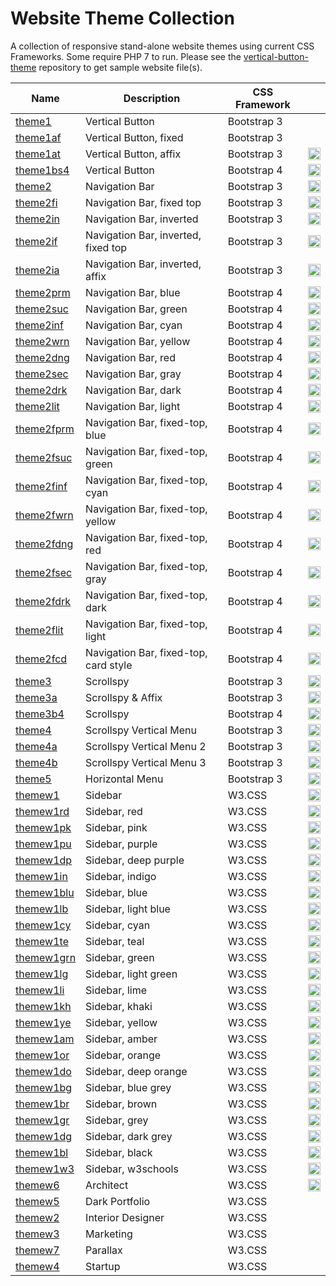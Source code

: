 # Website Theme Collection
A collection of responsive stand-alone website themes using current CSS Frameworks.  Some require PHP 7 to run.  Please see the [vertical-button-theme](https://github.com/emrickj/vertical-button-theme) repository to get sample website file(s).

| Name | Description | CSS Framework | |
| --- | --- | --- | --- |
| [theme1](theme1.php) | Vertical Button | Bootstrap 3 | |
| [theme1af](theme1af.php) | Vertical Button, fixed | Bootstrap 3 | |
| [theme1at](theme1at.php) | Vertical Button, affix | Bootstrap 3 | <a href="https://www.gem-editor.com/gwc/theme1at.php?u=501" target="_blank"><img class="emoji" title="Preview" alt="Preview" src="https://assets-cdn.github.com/images/icons/emoji/unicode/1f50d.png" height="20" width="20"></a> |
| [theme1bs4](theme1bs4.php) | Vertical Button | Bootstrap 4 | <a href="https://www.gem-editor.com/gwc/theme1bs4.php?u=501" target="_blank"><img class="emoji" title="Preview" alt="Preview" src="https://assets-cdn.github.com/images/icons/emoji/unicode/1f50d.png" height="20" width="20"></a> |
| [theme2](theme2.php) | Navigation Bar | Bootstrap 3 | <a href="https://www.gem-editor.com/gwc/theme2.php?u=501" target="_blank"><img class="emoji" title="Preview" alt="Preview" src="https://assets-cdn.github.com/images/icons/emoji/unicode/1f50d.png" height="20" width="20"></a> |
| [theme2fi](theme2fi.php) | Navigation Bar, fixed top | Bootstrap 3 | <a href="https://www.gem-editor.com/gwc/theme2fi.php?u=501" target="_blank"><img class="emoji" title="Preview" alt="Preview" src="https://assets-cdn.github.com/images/icons/emoji/unicode/1f50d.png" height="20" width="20"></a> |
| [theme2in](theme2in.php) | Navigation Bar, inverted | Bootstrap 3 | <a href="https://www.gem-editor.com/gwc/theme2in.php?u=501" target="_blank"><img class="emoji" title="Preview" alt="Preview" src="https://assets-cdn.github.com/images/icons/emoji/unicode/1f50d.png" height="20" width="20"></a> |
| [theme2if](theme2if.php) | Navigation Bar, inverted, fixed top | Bootstrap 3 | <a href="https://www.gem-editor.com/gwc/theme2if.php?u=501" target="_blank"><img class="emoji" title="Preview" alt="Preview" src="https://assets-cdn.github.com/images/icons/emoji/unicode/1f50d.png" height="20" width="20"></a> |
| [theme2ia](theme2ia.php) | Navigation Bar, inverted, affix | Bootstrap 3 | <a href="https://www.gem-editor.com/gwc/theme2ia.php?u=500" target="_blank"><img class="emoji" title="Preview" alt="Preview" src="https://assets-cdn.github.com/images/icons/emoji/unicode/1f50d.png" height="20" width="20"></a> |
| [theme2prm](theme2prm.php) | Navigation Bar, blue | Bootstrap 4 | <a href="https://www.gem-editor.com/gwc/theme2prm.php?u=501" target="_blank"><img class="emoji" title="Preview" alt="Preview" src="https://assets-cdn.github.com/images/icons/emoji/unicode/1f50d.png" height="20" width="20"></a> |
| [theme2suc](theme2suc.php) | Navigation Bar, green | Bootstrap 4 | <a href="https://www.gem-editor.com/gwc/theme2suc.php?u=501" target="_blank"><img class="emoji" title="Preview" alt="Preview" src="https://assets-cdn.github.com/images/icons/emoji/unicode/1f50d.png" height="20" width="20"></a> |
| [theme2inf](theme2inf.php) | Navigation Bar, cyan | Bootstrap 4 | <a href="https://www.gem-editor.com/gwc/theme2inf.php?u=501" target="_blank"><img class="emoji" title="Preview" alt="Preview" src="https://assets-cdn.github.com/images/icons/emoji/unicode/1f50d.png" height="20" width="20"></a> |
| [theme2wrn](theme2wrn.php) | Navigation Bar, yellow | Bootstrap 4 | <a href="https://www.gem-editor.com/gwc/theme2wrn.php?u=501" target="_blank"><img class="emoji" title="Preview" alt="Preview" src="https://assets-cdn.github.com/images/icons/emoji/unicode/1f50d.png" height="20" width="20"></a> |
| [theme2dng](theme2dng.php) | Navigation Bar, red | Bootstrap 4 | <a href="https://www.gem-editor.com/gwc/theme2dng.php?u=501" target="_blank"><img class="emoji" title="Preview" alt="Preview" src="https://assets-cdn.github.com/images/icons/emoji/unicode/1f50d.png" height="20" width="20"></a> |
| [theme2sec](theme2sec.php) | Navigation Bar, gray | Bootstrap 4 | <a href="https://www.gem-editor.com/gwc/theme2sec.php?u=501" target="_blank"><img class="emoji" title="Preview" alt="Preview" src="https://assets-cdn.github.com/images/icons/emoji/unicode/1f50d.png" height="20" width="20"></a> |
| [theme2drk](theme2drk.php) | Navigation Bar, dark | Bootstrap 4 | <a href="https://www.gem-editor.com/gwc/theme2drk.php?u=501" target="_blank"><img class="emoji" title="Preview" alt="Preview" src="https://assets-cdn.github.com/images/icons/emoji/unicode/1f50d.png" height="20" width="20"></a> |
| [theme2lit](theme2lit.php) | Navigation Bar, light | Bootstrap 4 | <a href="https://www.gem-editor.com/gwc/theme2lit.php?u=501" target="_blank"><img class="emoji" title="Preview" alt="Preview" src="https://assets-cdn.github.com/images/icons/emoji/unicode/1f50d.png" height="20" width="20"></a> |
| [theme2fprm](theme2fprm.php) | Navigation Bar, fixed-top, blue | Bootstrap 4 | <a href="https://www.gem-editor.com/gwc/theme2fprm.php?u=501" target="_blank"><img class="emoji" title="Preview" alt="Preview" src="https://assets-cdn.github.com/images/icons/emoji/unicode/1f50d.png" height="20" width="20"></a> |
| [theme2fsuc](theme2fsuc.php) | Navigation Bar, fixed-top, green | Bootstrap 4 | <a href="https://www.gem-editor.com/gwc/theme2fsuc.php?u=501" target="_blank"><img class="emoji" title="Preview" alt="Preview" src="https://assets-cdn.github.com/images/icons/emoji/unicode/1f50d.png" height="20" width="20"></a> |
| [theme2finf](theme2finf.php) | Navigation Bar, fixed-top, cyan | Bootstrap 4 | <a href="https://www.gem-editor.com/gwc/theme2finf.php?u=501" target="_blank"><img class="emoji" title="Preview" alt="Preview" src="https://assets-cdn.github.com/images/icons/emoji/unicode/1f50d.png" height="20" width="20"></a> |
| [theme2fwrn](theme2fwrn.php) | Navigation Bar, fixed-top, yellow | Bootstrap 4 | <a href="https://www.gem-editor.com/gwc/theme2fwrn.php?u=501" target="_blank"><img class="emoji" title="Preview" alt="Preview" src="https://assets-cdn.github.com/images/icons/emoji/unicode/1f50d.png" height="20" width="20"></a> |
| [theme2fdng](theme2fdng.php) | Navigation Bar, fixed-top, red | Bootstrap 4 | <a href="https://www.gem-editor.com/gwc/theme2fdng.php?u=501" target="_blank"><img class="emoji" title="Preview" alt="Preview" src="https://assets-cdn.github.com/images/icons/emoji/unicode/1f50d.png" height="20" width="20"></a> |
| [theme2fsec](theme2fsec.php) | Navigation Bar, fixed-top, gray | Bootstrap 4 | <a href="https://www.gem-editor.com/gwc/theme2fsec.php?u=501" target="_blank"><img class="emoji" title="Preview" alt="Preview" src="https://assets-cdn.github.com/images/icons/emoji/unicode/1f50d.png" height="20" width="20"></a> |
| [theme2fdrk](theme2fdrk.php) | Navigation Bar, fixed-top, dark | Bootstrap 4 | <a href="https://www.gem-editor.com/gwc/theme2fdrk.php?u=501" target="_blank"><img class="emoji" title="Preview" alt="Preview" src="https://assets-cdn.github.com/images/icons/emoji/unicode/1f50d.png" height="20" width="20"></a> |
| [theme2flit](theme2flit.php) | Navigation Bar, fixed-top, light | Bootstrap 4 | <a href="https://www.gem-editor.com/gwc/theme2flit.php?u=501" target="_blank"><img class="emoji" title="Preview" alt="Preview" src="https://assets-cdn.github.com/images/icons/emoji/unicode/1f50d.png" height="20" width="20"></a> |
| [theme2fcd](theme2fcd.php) | Navigation Bar, fixed-top, card style | Bootstrap 4 | <a href="https://www.gem-editor.com/gwc/theme2fcd.php?u=501" target="_blank"><img class="emoji" title="Preview" alt="Preview" src="https://assets-cdn.github.com/images/icons/emoji/unicode/1f50d.png" height="20" width="20"></a> |
| [theme3](theme3.php) | Scrollspy | Bootstrap 3 | <a href="https://www.gem-editor.com/gwc/theme3.php?u=501" target="_blank"><img class="emoji" title="Preview" alt="Preview" src="https://assets-cdn.github.com/images/icons/emoji/unicode/1f50d.png" height="20" width="20"></a> |
| [theme3a](theme3a.php) | Scrollspy & Affix | Bootstrap 3 | <a href="https://www.gem-editor.com/gwc/theme3a.php?u=501" target="_blank"><img class="emoji" title="Preview" alt="Preview" src="https://assets-cdn.github.com/images/icons/emoji/unicode/1f50d.png" height="20" width="20"></a> |
| [theme3b4](theme3b4.php) | Scrollspy | Bootstrap 4 | <a href="https://www.gem-editor.com/gwc/theme3b4.php?u=501" target="_blank"><img class="emoji" title="Preview" alt="Preview" src="https://assets-cdn.github.com/images/icons/emoji/unicode/1f50d.png" height="20" width="20"></a> |
| [theme4](theme4.php) | Scrollspy Vertical Menu | Bootstrap 3 | <a href="https://www.gem-editor.com/gwc/theme4.php?u=501" target="_blank"><img class="emoji" title="Preview" alt="Preview" src="https://assets-cdn.github.com/images/icons/emoji/unicode/1f50d.png" height="20" width="20"></a> |
| [theme4a](theme4a.php) | Scrollspy Vertical Menu 2 | Bootstrap 3 | <a href="https://www.gem-editor.com/gwc/theme4a.php?u=501" target="_blank"><img class="emoji" title="Preview" alt="Preview" src="https://assets-cdn.github.com/images/icons/emoji/unicode/1f50d.png" height="20" width="20"></a> |
| [theme4b](theme4b.php) | Scrollspy Vertical Menu 3 | Bootstrap 3 | <a href="https://www.gem-editor.com/gwc/theme4b.php?u=501" target="_blank"><img class="emoji" title="Preview" alt="Preview" src="https://assets-cdn.github.com/images/icons/emoji/unicode/1f50d.png" height="20" width="20"></a> |
| [theme5](theme5.php) | Horizontal Menu | Bootstrap 3 | <a href="https://www.gem-editor.com/gwc/theme5.php?u=501" target="_blank"><img class="emoji" title="Preview" alt="Preview" src="https://assets-cdn.github.com/images/icons/emoji/unicode/1f50d.png" height="20" width="20"></a> |
| [themew1](themew1.php) | Sidebar | W3.CSS | <a href="https://www.gem-editor.com/gwc/themew1.php?u=501" target="_blank"><img class="emoji" title="Preview" alt="Preview" src="https://assets-cdn.github.com/images/icons/emoji/unicode/1f50d.png" height="20" width="20"></a> |
| [themew1rd](themew1rd.php) | Sidebar, red | W3.CSS | <a href="https://www.gem-editor.com/gwc/themew1rd.php?u=501" target="_blank"><img class="emoji" title="Preview" alt="Preview" src="https://assets-cdn.github.com/images/icons/emoji/unicode/1f50d.png" height="20" width="20"></a> |
| [themew1pk](themew1pk.php) | Sidebar, pink | W3.CSS | <a href="https://www.gem-editor.com/gwc/themew1pk.php?u=501" target="_blank"><img class="emoji" title="Preview" alt="Preview" src="https://assets-cdn.github.com/images/icons/emoji/unicode/1f50d.png" height="20" width="20"></a> |
| [themew1pu](themew1pu.php) | Sidebar, purple | W3.CSS | <a href="https://www.gem-editor.com/gwc/themew1pu.php?u=501" target="_blank"><img class="emoji" title="Preview" alt="Preview" src="https://assets-cdn.github.com/images/icons/emoji/unicode/1f50d.png" height="20" width="20"></a> |
| [themew1dp](themew1dp.php) | Sidebar, deep purple | W3.CSS | <a href="https://www.gem-editor.com/gwc/themew1dp.php?u=501" target="_blank"><img class="emoji" title="Preview" alt="Preview" src="https://assets-cdn.github.com/images/icons/emoji/unicode/1f50d.png" height="20" width="20"></a> |
| [themew1in](themew1in.php) | Sidebar, indigo | W3.CSS | <a href="https://www.gem-editor.com/gwc/themew1in.php?u=501" target="_blank"><img class="emoji" title="Preview" alt="Preview" src="https://assets-cdn.github.com/images/icons/emoji/unicode/1f50d.png" height="20" width="20"></a> |
| [themew1blu](themew1blu.php) | Sidebar, blue | W3.CSS | <a href="https://www.gem-editor.com/gwc/themew1blu.php?u=501" target="_blank"><img class="emoji" title="Preview" alt="Preview" src="https://assets-cdn.github.com/images/icons/emoji/unicode/1f50d.png" height="20" width="20"></a> |
| [themew1lb](themew1lb.php) | Sidebar, light blue | W3.CSS | <a href="https://www.gem-editor.com/gwc/themew1lb.php?u=501" target="_blank"><img class="emoji" title="Preview" alt="Preview" src="https://assets-cdn.github.com/images/icons/emoji/unicode/1f50d.png" height="20" width="20"></a> |
| [themew1cy](themew1cy.php) | Sidebar, cyan | W3.CSS | <a href="https://www.gem-editor.com/gwc/themew1cy.php?u=501" target="_blank"><img class="emoji" title="Preview" alt="Preview" src="https://assets-cdn.github.com/images/icons/emoji/unicode/1f50d.png" height="20" width="20"></a> |
| [themew1te](themew1te.php) | Sidebar, teal | W3.CSS | <a href="https://www.gem-editor.com/gwc/themew1te.php?u=501" target="_blank"><img class="emoji" title="Preview" alt="Preview" src="https://assets-cdn.github.com/images/icons/emoji/unicode/1f50d.png" height="20" width="20"></a> |
| [themew1grn](themew1grn.php) | Sidebar, green | W3.CSS | <a href="https://www.gem-editor.com/gwc/themew1grn.php?u=501" target="_blank"><img class="emoji" title="Preview" alt="Preview" src="https://assets-cdn.github.com/images/icons/emoji/unicode/1f50d.png" height="20" width="20"></a> |
| [themew1lg](themew1lg.php) | Sidebar, light green | W3.CSS | <a href="https://www.gem-editor.com/gwc/themew1lg.php?u=501" target="_blank"><img class="emoji" title="Preview" alt="Preview" src="https://assets-cdn.github.com/images/icons/emoji/unicode/1f50d.png" height="20" width="20"></a> |
| [themew1li](themew1li.php) | Sidebar, lime | W3.CSS | <a href="https://www.gem-editor.com/gwc/themew1li.php?u=501" target="_blank"><img class="emoji" title="Preview" alt="Preview" src="https://assets-cdn.github.com/images/icons/emoji/unicode/1f50d.png" height="20" width="20"></a> |
| [themew1kh](themew1kh.php) | Sidebar, khaki | W3.CSS | <a href="https://www.gem-editor.com/gwc/themew1kh.php?u=501" target="_blank"><img class="emoji" title="Preview" alt="Preview" src="https://assets-cdn.github.com/images/icons/emoji/unicode/1f50d.png" height="20" width="20"></a> |
| [themew1ye](themew1ye.php) | Sidebar, yellow | W3.CSS | <a href="https://www.gem-editor.com/gwc/themew1ye.php?u=501" target="_blank"><img class="emoji" title="Preview" alt="Preview" src="https://assets-cdn.github.com/images/icons/emoji/unicode/1f50d.png" height="20" width="20"></a> |
| [themew1am](themew1am.php) | Sidebar, amber | W3.CSS | <a href="https://www.gem-editor.com/gwc/themew1am.php?u=501" target="_blank"><img class="emoji" title="Preview" alt="Preview" src="https://assets-cdn.github.com/images/icons/emoji/unicode/1f50d.png" height="20" width="20"></a> |
| [themew1or](themew1or.php) | Sidebar, orange | W3.CSS | <a href="https://www.gem-editor.com/gwc/themew1or.php?u=501" target="_blank"><img class="emoji" title="Preview" alt="Preview" src="https://assets-cdn.github.com/images/icons/emoji/unicode/1f50d.png" height="20" width="20"></a> |
| [themew1do](themew1do.php) | Sidebar, deep orange | W3.CSS | <a href="https://www.gem-editor.com/gwc/themew1do.php?u=501" target="_blank"><img class="emoji" title="Preview" alt="Preview" src="https://assets-cdn.github.com/images/icons/emoji/unicode/1f50d.png" height="20" width="20"></a> |
| [themew1bg](themew1bg.php) | Sidebar, blue grey | W3.CSS | <a href="https://www.gem-editor.com/gwc/themew1bg.php?u=501" target="_blank"><img class="emoji" title="Preview" alt="Preview" src="https://assets-cdn.github.com/images/icons/emoji/unicode/1f50d.png" height="20" width="20"></a> |
| [themew1br](themew1br.php) | Sidebar, brown | W3.CSS | <a href="https://www.gem-editor.com/gwc/themew1br.php?u=501" target="_blank"><img class="emoji" title="Preview" alt="Preview" src="https://assets-cdn.github.com/images/icons/emoji/unicode/1f50d.png" height="20" width="20"></a> |
| [themew1gr](themew1gr.php) | Sidebar, grey | W3.CSS | <a href="https://www.gem-editor.com/gwc/themew1gr.php?u=501" target="_blank"><img class="emoji" title="Preview" alt="Preview" src="https://assets-cdn.github.com/images/icons/emoji/unicode/1f50d.png" height="20" width="20"></a> |
| [themew1dg](themew1dg.php) | Sidebar, dark grey | W3.CSS | <a href="https://www.gem-editor.com/gwc/themew1dg.php?u=501" target="_blank"><img class="emoji" title="Preview" alt="Preview" src="https://assets-cdn.github.com/images/icons/emoji/unicode/1f50d.png" height="20" width="20"></a> |
| [themew1bl](themew1bl.php) | Sidebar, black | W3.CSS | <a href="https://www.gem-editor.com/gwc/themew1bl.php?u=501" target="_blank"><img class="emoji" title="Preview" alt="Preview" src="https://assets-cdn.github.com/images/icons/emoji/unicode/1f50d.png" height="20" width="20"></a> |
| [themew1w3](themew1w3.php) | Sidebar, w3schools | W3.CSS | <a href="https://www.gem-editor.com/gwc/themew1w3.php?u=501" target="_blank"><img class="emoji" title="Preview" alt="Preview" src="https://assets-cdn.github.com/images/icons/emoji/unicode/1f50d.png" height="20" width="20"></a> |
| [themew6](themew6.php) | Architect | W3.CSS | <a href="https://www.gem-editor.com/gwc/themew6.php?u=502" target="_blank"><img title="Preview" alt="Preview" src="https://assets-cdn.github.com/images/icons/emoji/unicode/1f50d.png" height="20" width="20"></a> |
| [themew5](themew5.php) | Dark Portfolio | W3.CSS |
| [themew2](themew2.php) | Interior Designer | W3.CSS |
| [themew3](themew3.php) | Marketing | W3.CSS |
| [themew7](themew7.php) | Parallax | W3.CSS |
| [themew4](themew4.php) | Startup | W3.CSS |
